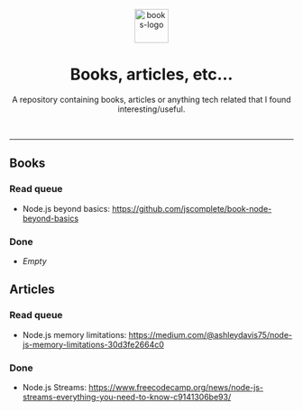 <p align="center">
  <img src="https://emojipedia-us.s3.dualstack.us-west-1.amazonaws.com/thumbs/120/apple/285/books_1f4da.png" alt="books-logo" width="60"/>
</p>
<h1 align="center">
    Books, articles, etc...
</h1>
<p align="center">
A repository containing books, articles or anything tech related that I found interesting/useful.

</p>

<br />

--- 

## Books
### Read queue
- Node.js beyond basics: https://github.com/jscomplete/book-node-beyond-basics

### Done
- _Empty_

## Articles
### Read queue
- Node.js memory limitations: https://medium.com/@ashleydavis75/node-js-memory-limitations-30d3fe2664c0

### Done
- Node.js Streams: https://www.freecodecamp.org/news/node-js-streams-everything-you-need-to-know-c9141306be93/
